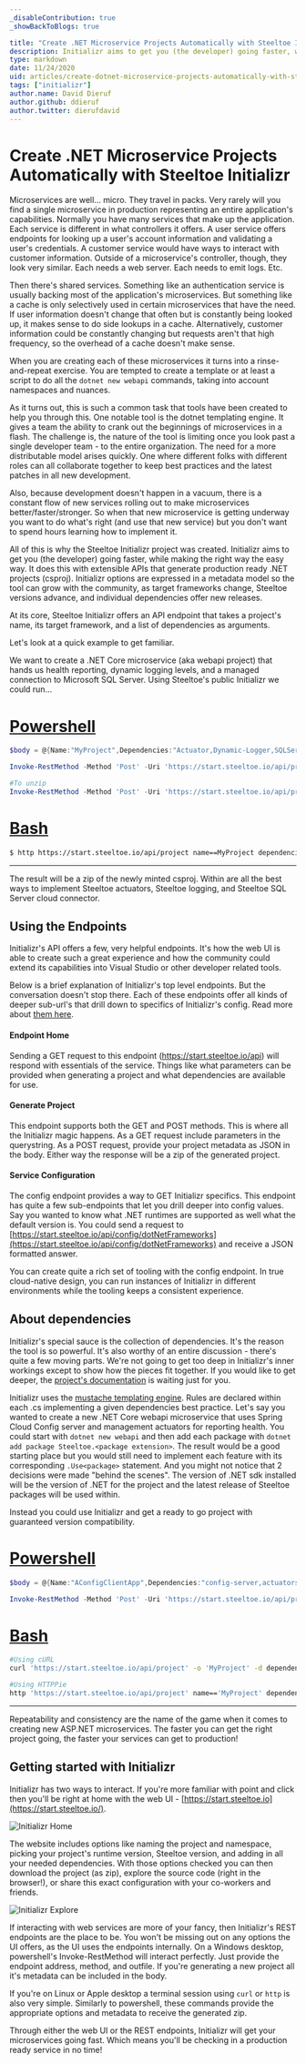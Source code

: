 ```yaml
---
_disableContribution: true
_showBackToBlogs: true

title: "Create .NET Microservice Projects Automatically with Steeltoe Initializr"
description: Initializr aims to get you (the developer) going faster, while making the right way the easy way.
type: markdown
date: 11/24/2020
uid: articles/create-dotnet-microservice-projects-automatically-with-steeltoe-initializr
tags: ["initializr"]
author.name: David Dieruf
author.github: ddieruf
author.twitter: dierufdavid
---
```


# Create .NET Microservice Projects Automatically with Steeltoe Initializr

Microservices are well… micro. They travel in packs. Very rarely will you find a single microservice in production representing an entire application's capabilities. Normally you have many services that make up the application. Each service is different in what controllers it offers. A user service offers endpoints for looking up a user's account information and validating a user's credentials. A customer service would have ways to interact with customer information. Outside of a microservice's controller, though, they look very similar. Each needs a web server. Each needs to emit logs. Etc.

Then there's shared services. Something like an authentication service is usually backing most of the application's microservices. But something like a cache is only selectively used in certain microservices that have the need. If user information doesn't change that often but is constantly being looked up, it makes sense to do side lookups in a cache. Alternatively, customer information could be constantly changing but requests aren't that high frequency, so the overhead of a cache doesn't make sense.

When you are creating each of these microservices it turns into a rinse-and-repeat exercise. You are tempted to create a template or at least a script to do all the `dotnet new webapi` commands, taking into account namespaces and nuances.

As it turns out, this is such a common task that tools have been created to help you through this. One notable tool is the dotnet templating engine. It gives a team the ability to crank out the beginnings of microservices in a flash. The challenge is, the nature of the tool is limiting once you look past a single developer team - to the entire organization. The need for a more distributable model arises quickly. One where different folks with different roles can all collaborate together to keep best practices and the latest patches in all new development.

Also, because development doesn't happen in a vacuum, there is a constant flow of new services rolling out to make microservices better/faster/stronger. So when that new microservice is getting underway you want to do what's right (and use that new service) but you don't want to spend hours learning how to implement it.

All of this is why the Steeltoe Initializr project was created. Initializr aims to get you (the developer) going faster, while making the right way the easy way. It does this with extensible APIs that generate production ready .NET projects (csproj). Initializr options are expressed in a metadata model so the tool can grow with the community, as target frameworks change, Steeltoe versions advance, and individual dependencies offer new releases.

At its core, Steeltoe Initializr offers an API endpoint that takes a project's name, its target framework, and a list of dependencies as arguments.

Let's look at a quick example to get familiar.

We want to create a .NET Core microservice (aka webapi project) that hands us health reporting, dynamic logging levels, and a managed connection to Microsoft SQL Server. Using Steeltoe's public Initializr we could run…

# [Powershell](#tab/powershell)
```powershell
$body = @{Name:"MyProject",Dependencies:"Actuator,Dynamic-Logger,SQLServer"}

Invoke-RestMethod -Method 'Post' -Uri 'https://start.steeltoe.io/api/project' -Body $body -OutFile 'MyProject.zip'

#To unzip
Invoke-RestMethod -Method 'Post' -Uri 'https://start.steeltoe.io/api/project' -Body $body | Expand-Archive -DestinationPath .
```

# [Bash](#tab/bash)
```bash
$ http https://start.steeltoe.io/api/project name==MyProject dependencies==actuator,dynamic-logger,sqlserver -d
```
***

The result will be a zip of the newly minted csproj. Within are all the best ways to implement Steeltoe actuators, Steeltoe logging, and Steeltoe SQL Server cloud connector.

## Using the Endpoints

Initializr's API offers a few, very helpful endpoints. It's how the web UI is able to create such a great experience and how the community could extend its capabilities into Visual Studio or other developer related tools.

Below is a brief explanation of Initializr's top level endpoints. But the conversation doesn't stop there. Each of these endpoints offer all kinds of deeper sub-url's that drill down to specifics of Initializr's config. Read more about [them here](/api/v3/initializr/initializr-api.html).

#### Endpoint Home

Sending a GET request to this endpoint (https://start.steeltoe.io/api) will respond with essentials of the service. Things like what parameters can be provided when generating a project and what dependencies are available for use.

#### Generate Project

This endpoint supports both the GET and POST methods. This is where all the Initializr magic happens. As a GET request include parameters in the querystring. As a POST request, provide your project metadata as JSON in the body. Either way the response will be a zip of the generated project.

#### Service Configuration

The config endpoint provides a way to GET Initializr specifics. This endpoint has quite a few sub-endpoints that let you drill deeper into config values. Say you wanted to know what .NET runtimes are supported as well what the default version is. You could send a request to [https://start.steeltoe.io/api/config/dotNetFrameworks](https://start.steeltoe.io/api/config/dotNetFrameworks) and receive a JSON formatted answer.

You can create quite a rich set of tooling with the config endpoint. In true cloud-native design, you can run instances of Initializr in different environments while the tooling keeps a consistent experience.

## About dependencies

Initializr's special sauce is the collection of dependencies. It's the reason the tool is so powerful. It's also worthy of an entire discussion - there's quite a few moving parts. We're not going to get too deep in Initializr's inner workings except to show how the pieces fit together. If you would like to get deeper, the [project's documentation](/api/v3/initializr) is waiting just for you.

Initializr uses the [mustache templating engine](https://mustache.github.io/). Rules are declared within each .cs implementing a given dependencies best practice. Let's say you wanted to create a new .NET Core webapi microservice that uses Spring Cloud Config server and management actuators for reporting health. You could start with `dotnet new webapi` and then add each package with `dotnet add package Steeltoe.<package extension>`. The result would be a good starting place but you would still need to implement each feature with its corresponding `.Use<package>` statement. And you might not notice that 2 decisions were made "behind the scenes". The version of .NET sdk installed will be the version of .NET for the project and the latest release of Steeltoe packages will be used within.

Instead you could use Initializr and get a ready to go project with guaranteed version compatibility.

# [Powershell](#tab/powershell)

```powershell
$body = @{Name:"AConfigClientApp",Dependencies:"config-server,actuators"}

Invoke-RestMethod -Method 'Post' -Uri 'https://start.steeltoe.io/api/project' -Body $body -OutFile 'MyNewProject.zip'
```

# [Bash](#tab/bash)

```bash
#Using cURL
curl 'https://start.steeltoe.io/api/project' -o 'MyProject' -d dependencies=config-server,actuators

#Using HTTPPie
http 'https://start.steeltoe.io/api/project' name=='MyProject' dependencies==config-server,actuators -d
```
***

Repeatability and consistency are the name of the game when it comes to creating new ASP.NET microservices. The faster you can get the right project going, the faster your services can get to production!

## Getting started with Initializr

Initializr has two ways to interact. If you're more familiar with point and click then you'll be right at home with the web UI - [https://start.steeltoe.io](https://start.steeltoe.io/).

![Initializr Home](images/initializr-home.png "https://start.steeltoe.io")

The website includes options like naming the project and namespace, picking your project's runtime version, Steeltoe version, and adding in all your needed dependencies. With those options checked you can then download the project (as zip), explore the source code (right in the browser!), or share this exact configuration with your co-workers and friends.

![Initializr Explore](images/initializr-explore.png "https://start.steeltoe.io")

If interacting with web services are more of your fancy, then Initializr's REST endpoints are the place to be. You won't be missing out on any options the UI offers, as the UI uses the endpoints internally. On a Windows desktop, powershell's Invoke-RestMethod will interact perfectly. Just provide the endpoint address, method, and outfile. If you're generating a new project all it's metadata can be included in the body.

If you're on Linux or Apple desktop a terminal session using `curl` or `http` is also very simple. Similarly to powershell, these commands provide the appropriate options and metadata to receive the generated zip.

Through either the web UI or the REST endpoints, Initializr will get your microservices going fast. Which means you'll be checking in a production ready service in no time!

